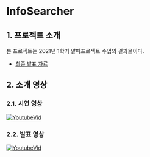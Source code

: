 # InfoSearcher

## 1. 프로젝트 소개

본 프로젝트는 2021년 1학기 알파프로젝트 수업의 결과물이다.

- [최종 발표 자료](https://github.com/c0510gy/InfoSearcher/blob/master/docs/InfoSearcher_%EC%B5%9C%EC%A2%85%EB%B0%9C%ED%91%9C%EC%9E%90%EB%A3%8C.pdf)

## 2. 소개 영상

### 2.1. 시연 영상

[![YoutubeVid](http://img.youtube.com/vi/NWwWfoRNmng/0.jpg)](http://www.youtube.com/watch?v=NWwWfoRNmng)

### 2.2. 발표 영상

[![YoutubeVid](http://img.youtube.com/vi/rO_7Hhlik6E/0.jpg)](http://www.youtube.com/watch?v=rO_7Hhlik6E)
